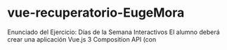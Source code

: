 # vue-recuperatorio-EugeMora

Enunciado del Ejercicio: Días de la Semana Interactivos
El alumno deberá crear una aplicación Vue.js 3 Composition API (con <script setup>) y TypeScript, utilizando tres componentes, para visualizar e interactuar con los días de la semana.

1. Modelo de Datos y Estructura
Modelo TypeScript: Cree la interfaz IWeekDay en un archivo src/models/WeekDay.ts. Esta interfaz debe contener:

id: number (Para usar en la clave de v-for).

name: string (El nombre del día, ej: "Lunes").

selected: boolean (Indica si el día está seleccionado/activo).

Estructura de Componentes:

App.vue (Raíz).

DayManager.vue (Padre): Contiene el array de días (IWeekDay[]), los botones de control y la lógica de selección.

DayCard.vue (Hijo): Renderiza cada día individualmente.

2. Flujo de Datos y Reactividad
Datos en el Padre: El array de objetos (IWeekDay[]) debe ser declarado en DayManager.vue utilizando ref() y tipado estricto (Ref<IWeekDay[]>()). Inicialmente, ningún día debe estar seleccionado (selected: false).

Comunicación Padre → Hijo (Props): DayManager.vue debe usar la directiva v-for para pasar cada objeto individual de IWeekDay a una instancia de DayCard.vue como una prop tipada.

3. Funcionalidad del Componente Padre (DayManager.vue)
Renderizado de Controles (v-for): DayManager.vue debe generar un botón por cada día de la semana utilizando la directiva v-for sobre el array de días.

Lógica de Selección: Al hacer clic en un botón, debe ejecutarse una función que:

Reciba el id o el name del día presionado.

Actualice el array: Marque el día correspondiente como selected: true.

Asegure la exclusividad: Todos los demás días deben ser marcados como selected: false.

Comunicación con el Hijo: El array (ref) actualizado debe reflejarse automáticamente en las props de los componentes hijos.

4. Funcionalidad del Componente Hijo (DayCard.vue)
Recepción de Datos (Props): DayCard.vue debe definir y tipar la prop que recibe el objeto IWeekDay.

Renderizado (v-bind:class): La tarjeta debe usar v-bind:class para aplicar estilos de Tailwind de forma condicional, basándose en el estado de la propiedad selected que recibe:

Estado normal: Fondo claro y borde simple.

Estado selected: true: Cambiar el fondo a un color fuerte (ej. azul) y el texto a blanco para indicar que ese es el día activo.

Requisitos Mínimos para Aprobar:
Tipado Estricto (TS): Correcta definición de la interface y uso de tipado en ref() y props.

Componentes: Creación e importación correcta de los tres componentes.

v-for: Uso funcional para generar los botones en el padre y las tarjetas en el hijo (o la lista de tarjetas en el padre).

v-bind:class: Uso correcto en DayCard.vue para estilizar la tarjeta según el estado selected.

Flujo de Datos: La acción del botón en el padre debe modificar el array, y ese cambio debe reflejarse en el estilo del componente hijo correspondiente.

Exclusividad: Solo un día puede estar selected: true a la vez.

Forma de entrega: Link de respositorio de GitHub.
```
